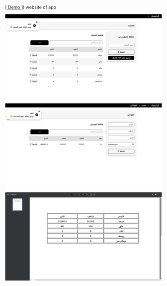 [[ Demo ]](https://0xravy.github.io/gold-app/src/index.html))  website of app

<img src="./LALA/home.png">
<img src="./LALA/pages.png">
<img src="./LALA/pdf_output.png">
